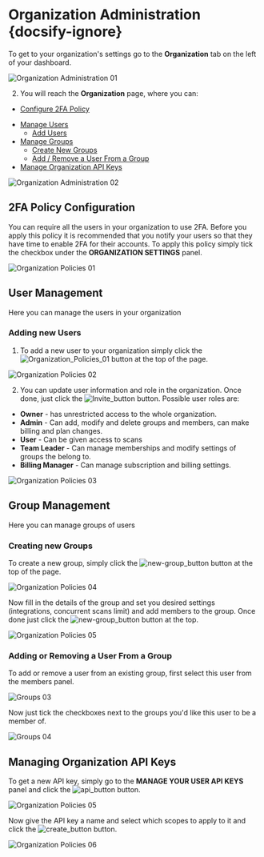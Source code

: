 # Organization Administration {docsify-ignore}
To get to your organization's settings go to the **Organization** tab on the left of your dashboard.

![Organization Administration 01](media/organization-administration-01.png ':size=100%')

2. You will reach the **Organization** page, where you can:
  - [Configure 2FA Policy](#2fa-policy-configuration)
  <!-- - [See Organization Plan Details](#editing-your-name) -->
  - [Manage Users](#user-management)
    - [Add Users](#adding-new-user)
  - [Manage Groups](#group-management)
    - [Create New Groups](#creating-new-groups)
    - [Add / Remove a User From a Group](#adding-or-removing-a-user-from-a-group)
  - [Manage Organization API Keys](#managing-organization-api-keys)

![Organization Administration 02](media/organization-administration-02.png ':size=100%')

## 2FA Policy Configuration
You can require all the users in your organization to use 2FA. Before you apply this policy it is recommended that you notify your users so that they have time to enable 2FA for their accounts.
To apply this policy simply tick the checkbox under the **ORGANIZATION SETTINGS** panel.

![Organization Policies 01](media/organization-administration-03.png ':size=100%')

<!-- ## Organization Plan Details
You can require all the users in your organization to use 2FA. Before you apply this policy it is recommended that you notify your users so that they have time to enable 2fa for their accounts.
To apply this policy simply tick the checkbox in the ORGANIZATION SETTINGS panel.

![Organization Policies 01](media/organization-administration-03.png ':size=100%') -->

## User Management
Here you can manage the users in your organization

### Adding new Users
1. To add a new user to your organization simply click the ![Organization_Policies_01](media/new-user_button.png ':size=3%') button at the top of the page.

![Organization Policies 02](media/organization-administration-04.png ':size=100%')

2. You can update user information and role in the organization. Once done, just click the ![Invite_button](media/invite_button.png ':size=5%') button. Possible user roles are:

- **Owner** - has unrestricted access to the whole organization.
- **Admin** - Can add, modify and delete groups and members, can make billing and plan changes.
- **User** - Can be given access to scans
- **Team Leader** - Can manage memberships and modify settings of groups the belong to.
- **Billing Manager** - Can manage subscription and billing settings.

![Organization Policies 03](media/organization-administration-05.png ':size=100%')

## Group Management
Here you can manage groups of users

### Creating new Groups
To create a new group, simply click the ![new-group_button](media/new-group_button.png ':size=3%') button at the top of the page.

![Organization Policies 04](media/organization-administration-06.png ':size=100%')

Now fill in the details of the group and set you desired settings (integrations, concurrent scans limit) and add members to the group. Once done just click the ![new-group_button](media/create_button.png ':size=5%') button at the top.

![Organization Policies 05](media/organization-administration-07.png ':size=100%')

### Adding or Removing a User From a Group

To add or remove a user from an existing group, first select this user from the members panel.

![Groups 03](media/organization-administration-10.png ':size=100%')

Now just tick the checkboxes next to the groups you'd like this user to be a member of.

![Groups 04](media/organization-administration-11.png ':size=100%')

## Managing Organization API Keys

To get a new API key, simply go to the **MANAGE YOUR USER API KEYS** panel and click the ![api_button](media/api_button.png ':size=14%') button.

![Organization Policies 05](media/organization-administration-08.png ':size=100%')

Now give the API key a name and select which scopes to apply to it and click the ![create_button](media/create_button.png ':size=5%') button.

![Organization Policies 06](media/organization-administration-09.png ':size=100%')